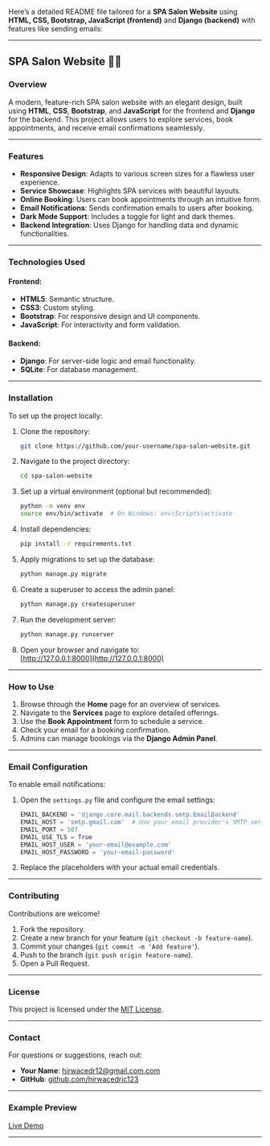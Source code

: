 Here’s a detailed README file tailored for a **SPA Salon Website** using **HTML, CSS, Bootstrap, JavaScript (frontend)** and **Django (backend)** with features like sending emails:

---

## SPA Salon Website 🌿✨

### Overview  
A modern, feature-rich SPA salon website with an elegant design, built using **HTML**, **CSS**, **Bootstrap**, and **JavaScript** for the frontend and **Django** for the backend. This project allows users to explore services, book appointments, and receive email confirmations seamlessly.

---

### Features  
- **Responsive Design**: Adapts to various screen sizes for a flawless user experience.  
- **Service Showcase**: Highlights SPA services with beautiful layouts.  
- **Online Booking**: Users can book appointments through an intuitive form.  
- **Email Notifications**: Sends confirmation emails to users after booking.  
- **Dark Mode Support**: Includes a toggle for light and dark themes.  
- **Backend Integration**: Uses Django for handling data and dynamic functionalities.  

---



### Technologies Used  
#### Frontend:  
- **HTML5**: Semantic structure.  
- **CSS3**: Custom styling.  
- **Bootstrap**: For responsive design and UI components.  
- **JavaScript**: For interactivity and form validation.  

#### Backend:  
- **Django**: For server-side logic and email functionality.  
- **SQLite**: For database management.  

---

### Installation  
To set up the project locally:  

1. Clone the repository:  
   ```bash
   git clone https://github.com/your-username/spa-salon-website.git
   ```
2. Navigate to the project directory:  
   ```bash
   cd spa-salon-website
   ```

3. Set up a virtual environment (optional but recommended):  
   ```bash
   python -m venv env  
   source env/bin/activate  # On Windows: env\Scripts\activate
   ```

4. Install dependencies:  
   ```bash
   pip install -r requirements.txt
   ```

5. Apply migrations to set up the database:  
   ```bash
   python manage.py migrate
   ```

6. Create a superuser to access the admin panel:  
   ```bash
   python manage.py createsuperuser
   ```

7. Run the development server:  
   ```bash
   python manage.py runserver
   ```

8. Open your browser and navigate to:  
   [http://127.0.0.1:8000](http://127.0.0.1:8000)  

---

### How to Use  
1. Browse through the **Home** page for an overview of services.  
2. Navigate to the **Services** page to explore detailed offerings.  
3. Use the **Book Appointment** form to schedule a service.  
4. Check your email for a booking confirmation.  
5. Admins can manage bookings via the **Django Admin Panel**.  

---

### Email Configuration  
To enable email notifications:  

1. Open the `settings.py` file and configure the email settings:  
   ```python
   EMAIL_BACKEND = 'django.core.mail.backends.smtp.EmailBackend'
   EMAIL_HOST = 'smtp.gmail.com'  # Use your email provider's SMTP server
   EMAIL_PORT = 587
   EMAIL_USE_TLS = True
   EMAIL_HOST_USER = 'your-email@example.com'
   EMAIL_HOST_PASSWORD = 'your-email-password'
   ```

2. Replace the placeholders with your actual email credentials.  

---

### Contributing  
Contributions are welcome!  
1. Fork the repository.  
2. Create a new branch for your feature (`git checkout -b feature-name`).  
3. Commit your changes (`git commit -m 'Add feature'`).  
4. Push to the branch (`git push origin feature-name`).  
5. Open a Pull Request.  

---

### License  
This project is licensed under the [MIT License](LICENSE).  

---

### Contact  
For questions or suggestions, reach out:  
- **Your Name**: [hirwacedr12@gmail.com.com](mailto:hirwacedr12@gmail.com)  
- **GitHub**: [github.com/hirwacedric123](https://github.com/hirwacedric123)  

---

### Example Preview  
[Live Demo](https://cielomassagespa.com/)  

---

